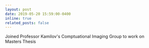 ```yaml
---
layout: post
date: 2019-05-20 15:59:00-0400
inline: true
related_posts: false
---
```


Joined Professor Kamilov's Comptuational Imaging Group to work on Masters Thesis
